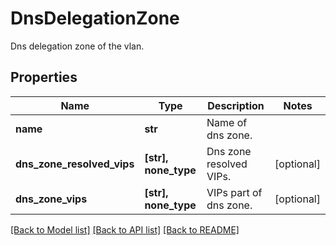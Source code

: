 # DnsDelegationZone

Dns delegation zone of the vlan.

## Properties
Name | Type | Description | Notes
------------ | ------------- | ------------- | -------------
**name** | **str** | Name of dns zone. | 
**dns_zone_resolved_vips** | **[str], none_type** | Dns zone resolved VIPs. | [optional] 
**dns_zone_vips** | **[str], none_type** | VIPs part of dns zone. | [optional] 

[[Back to Model list]](../README.md#documentation-for-models) [[Back to API list]](../README.md#documentation-for-api-endpoints) [[Back to README]](../README.md)


